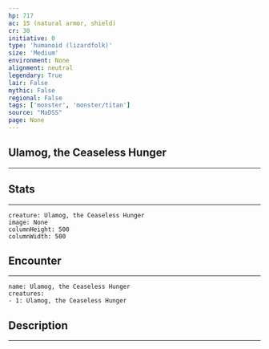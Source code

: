 ```yaml
---
hp: 717
ac: 15 (natural armor, shield)
cr: 30
initiative: 0
type: 'humanoid (lizardfolk)'    
size: 'Medium'
environment: None
alignment: neutral
legendary: True
lair: False
mythic: False
regional: False
tags: ['monster', 'monster/titan']
source: "MaDSS"
page: None
---
```


## Ulamog, the Ceaseless Hunger
---



## Stats
---

```statblock
creature: Ulamog, the Ceaseless Hunger
image: None
columnHeight: 500
columnWidth: 500
```

## Encounter
---

```encounter-table
name: Ulamog, the Ceaseless Hunger
creatures:
- 1: Ulamog, the Ceaseless Hunger
```

## Description
---




